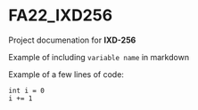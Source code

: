 # FA22_IXD256

Project documenation for **IXD-256** 

Example of including `variable name` in markdown

Example of a few lines of code:
```
int i = 0
i += 1
```
